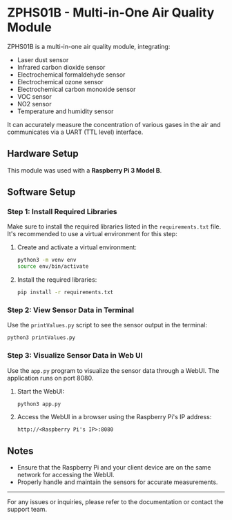 # ZPHS01B - Multi-in-One Air Quality Module

ZPHS01B is a multi-in-one air quality module, integrating:
- Laser dust sensor
- Infrared carbon dioxide sensor
- Electrochemical formaldehyde sensor
- Electrochemical ozone sensor
- Electrochemical carbon monoxide sensor
- VOC sensor
- NO2 sensor
- Temperature and humidity sensor

It can accurately measure the concentration of various gases in the air and communicates via a UART (TTL level) interface.

## Hardware Setup
This module was used with a **Raspberry Pi 3 Model B**.

## Software Setup

### Step 1: Install Required Libraries
Make sure to install the required libraries listed in the `requirements.txt` file. It's recommended to use a virtual environment for this step:

1. Create and activate a virtual environment:
   ```bash
   python3 -m venv env
   source env/bin/activate
   ```

2. Install the required libraries:
   ```bash
   pip install -r requirements.txt
   ```

### Step 2: View Sensor Data in Terminal
Use the `printValues.py` script to see the sensor output in the terminal:
```bash
python3 printValues.py
```

### Step 3: Visualize Sensor Data in Web UI
Use the `app.py` program to visualize the sensor data through a WebUI. The application runs on port 8080.

1. Start the WebUI:
   ```bash
   python3 app.py
   ```

2. Access the WebUI in a browser using the Raspberry Pi's IP address:
   ```
   http://<Raspberry Pi's IP>:8080
   ```

## Notes
- Ensure that the Raspberry Pi and your client device are on the same network for accessing the WebUI.
- Properly handle and maintain the sensors for accurate measurements.

---
For any issues or inquiries, please refer to the documentation or contact the support team.

